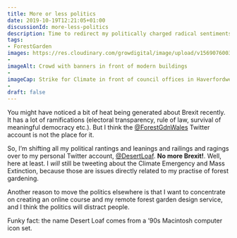 ```yaml
---
title: More or less politics
date: 2019-10-19T12:21:05+01:00
discussionId: more-less-politics
description: Time to redirect my politically charged radical sentiments elsewhere methinks
tags: 
- ForestGarden
images: https://res.cloudinary.com/growdigital/image/upload/v1569076003/climatestrike-0756EC15.jpg
-
imageAlt: Crowd with banners in front of modern buildings
- 
imageCap: Strike for Climate in front of council offices in Haverfordwest
-
draft: false
---
```


You might have noticed a bit of heat being generated about Brexit recently. It has a lot of ramifications (electoral transparency, rule of law, survival of meaningful democracy etc.). But I think the [@ForestGdnWales](https://twitter.com/ForestGdnWales) Twitter account is not the place for it.

So, I’m shifting all my political rantings and leanings and railings and ragings over to my personal Twitter account, [@DesertLoaf](https://twitter.com/DesertLoaf). **No more Brexit!**. Well, here at least. I _will_ still be tweeting about the Climate Emergency and Mass Extinction, because those are issues directly related to my practise of forest gardening. 

Another reason to move the politics elsewhere is that I want to concentrate on creating an online course and my remote forest garden design service, and I think the politics will distract people.

Funky fact: the name Desert Loaf comes from a ’90s Macintosh computer icon set. 
